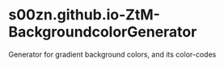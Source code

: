 # s00zn.github.io-ZtM-BackgroundcolorGenerator
Generator for gradient background colors, and its color-codes

